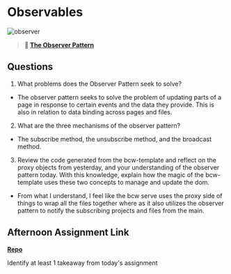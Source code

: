 # Observables

![observer](https://bcw.blob.core.windows.net/public/img/journals/8014045611652045)

> **📖 [The Observer Pattern](https://codeworksacademy.com/fs-student-guide/resources/wk3/04-Observer-Pattern)**

## Questions

1. What problems does the Observer Pattern seek to solve?

- The observer pattern seeks to solve the problem of updating parts of a page in response to certain events and the data they provide. This is also in relation to data binding across pages and files.

2. What are the three mechanisms of the observer pattern?

- The subscribe method, the unsubscribe method, and the broadcast method.

3. Review the code generated from the bcw-template and reflect on the proxy objects from yesterday, and your understanding of the observer pattern today. With this knowledge, explain how the magic of the bcw-template uses these two concepts to manage and update the dom.

- From what I understand, I feel like the bcw serve uses the proxy side of things to wrap all the files together where as it also utilizes the observer pattern to notify the subscribing projects and files from the main.

## Afternoon Assignment Link

**[Repo](https://github.com/Jakeepaulin/<ASSIGNMENT_REPO>)**

Identify at least 1 takeaway from today's assignment
